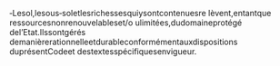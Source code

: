 ‐Lesol,lesous‐soletlesrichessesquiysontcontenuesre lèvent,entantque ressourcesnonrenouvelableset/o ulimitées,dudomaineprotégé del’Etat.Ilssontgérés demanièrerationnelleetdurableconformémentauxdispositions duprésentCodeet destextesspécifiquesenvigueur.